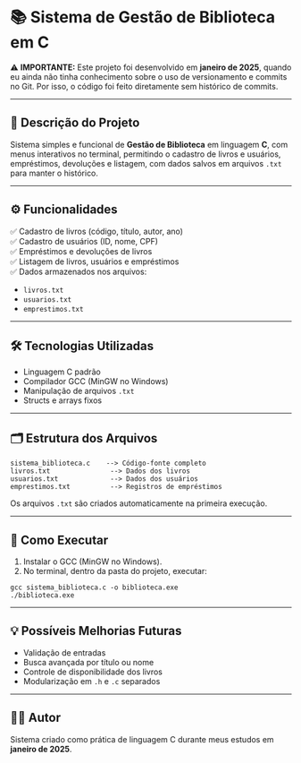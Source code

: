 # 📚 Sistema de Gestão de Biblioteca em C

⚠️ **IMPORTANTE:** Este projeto foi desenvolvido em **janeiro de 2025**, quando eu ainda não tinha conhecimento sobre o uso de versionamento e commits no Git. Por isso, o código foi feito diretamente sem histórico de commits.

---

## 🎯 Descrição do Projeto

Sistema simples e funcional de **Gestão de Biblioteca** em linguagem **C**, com menus interativos no terminal, permitindo o cadastro de livros e usuários, empréstimos, devoluções e listagem, com dados salvos em arquivos `.txt` para manter o histórico.

---

## ⚙️ Funcionalidades

✅ Cadastro de livros (código, título, autor, ano)  
✅ Cadastro de usuários (ID, nome, CPF)  
✅ Empréstimos e devoluções de livros  
✅ Listagem de livros, usuários e empréstimos  
✅ Dados armazenados nos arquivos:  
- `livros.txt`  
- `usuarios.txt`  
- `emprestimos.txt`  

---

## 🛠️ Tecnologias Utilizadas

- Linguagem C padrão  
- Compilador GCC (MinGW no Windows)  
- Manipulação de arquivos `.txt`  
- Structs e arrays fixos  

---

## 🗂️ Estrutura dos Arquivos

```
sistema_biblioteca.c    --> Código-fonte completo  
livros.txt               --> Dados dos livros  
usuarios.txt             --> Dados dos usuários  
emprestimos.txt          --> Registros de empréstimos  
```

Os arquivos `.txt` são criados automaticamente na primeira execução.

---

## 🚀 Como Executar

1. Instalar o GCC (MinGW no Windows).  
2. No terminal, dentro da pasta do projeto, executar:  

```
gcc sistema_biblioteca.c -o biblioteca.exe
./biblioteca.exe
```

---

## 💡 Possíveis Melhorias Futuras

- Validação de entradas  
- Busca avançada por título ou nome  
- Controle de disponibilidade dos livros  
- Modularização em `.h` e `.c` separados  

---

## 👨‍💻 Autor

Sistema criado como prática de linguagem C durante meus estudos em **janeiro de 2025**.
